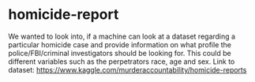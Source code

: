 # homicide-report
We wanted to look into, if a machine can look at a dataset regarding a particular homicide case and provide information on what profile the police/FBI/criminal investigators should be looking for. This could be different variables such as the perpetrators race, age and sex.
Link to dataset: https://www.kaggle.com/murderaccountability/homicide-reports
